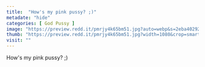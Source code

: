 ```yaml
---
title:  "How's my pink pussy? ;)"
metadate: "hide"
categories: [ God Pussy ]
image: "https://preview.redd.it/pmrjy4k65bm51.jpg?auto=webp&s=2eba4029240d862e773ed1c49a54796b579346a8"
thumb: "https://preview.redd.it/pmrjy4k65bm51.jpg?width=1080&crop=smart&auto=webp&s=b2ffbba04fa1ddda511bbed9e62700c04d3c981b"
visit: ""
---
```

How's my pink pussy? ;)
